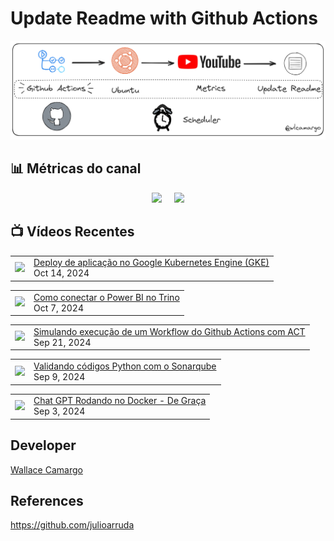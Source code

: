 # Update Readme with Github Actions

![Imagemi](./assets/architecture.png)


## 📊 Métricas do canal

<div style="display: flex; justify-content: center;">
  <div style="margin-right: 10px;">
    <a href="http://youtube.com/@wallacecamargo1043?sub_confirmation=1">
      <img src="https://img.shields.io/youtube/channel/subscribers/UCK0B4IoF57JoiVVVeEcN8-A" />
    </a>
  </div>

  <div style="margin-left: 10px;">
    <a href="http://youtube.com/@wallacecamargo1043?sub_confirmation=1">
      <img src="https://img.shields.io/youtube/channel/views/UCK0B4IoF57JoiVVVeEcN8-A" />
    </a>
  </div>
</div>


## 📺 Vídeos Recentes

<!-- YOUTUBE:START --><table><tr><td><a href="https://www.youtube.com/watch?v=0wIw3qdtZ3Q"><img width="140px" src="https://i.ytimg.com/vi/0wIw3qdtZ3Q/mqdefault.jpg"></a></td>
<td><a href="https://www.youtube.com/watch?v=0wIw3qdtZ3Q">Deploy de aplicação no Google Kubernetes Engine &lpar;GKE&rpar;</a><br/>Oct 14, 2024</td></tr></table>
<table><tr><td><a href="https://www.youtube.com/watch?v=4eWgjd1Etrw"><img width="140px" src="https://i.ytimg.com/vi/4eWgjd1Etrw/mqdefault.jpg"></a></td>
<td><a href="https://www.youtube.com/watch?v=4eWgjd1Etrw">Como conectar o Power BI no Trino</a><br/>Oct 7, 2024</td></tr></table>
<table><tr><td><a href="https://www.youtube.com/watch?v=SEkmRckjCJk"><img width="140px" src="https://i.ytimg.com/vi/SEkmRckjCJk/mqdefault.jpg"></a></td>
<td><a href="https://www.youtube.com/watch?v=SEkmRckjCJk">Simulando execução de um Workflow do Github Actions com ACT</a><br/>Sep 21, 2024</td></tr></table>
<table><tr><td><a href="https://www.youtube.com/watch?v=HTHG5gu88M4"><img width="140px" src="https://i.ytimg.com/vi/HTHG5gu88M4/mqdefault.jpg"></a></td>
<td><a href="https://www.youtube.com/watch?v=HTHG5gu88M4">Validando códigos Python com o Sonarqube</a><br/>Sep 9, 2024</td></tr></table>
<table><tr><td><a href="https://www.youtube.com/watch?v=vZNPbaXR8j8"><img width="140px" src="https://i.ytimg.com/vi/vZNPbaXR8j8/mqdefault.jpg"></a></td>
<td><a href="https://www.youtube.com/watch?v=vZNPbaXR8j8">Chat GPT Rodando no Docker - De Graça</a><br/>Sep 3, 2024</td></tr></table>
<!-- YOUTUBE:END -->


## Developer

[Wallace Camargo](https://www.linkedin.com/in/wallace-camargo-35b615171/) 


## References

https://github.com/julioarruda








